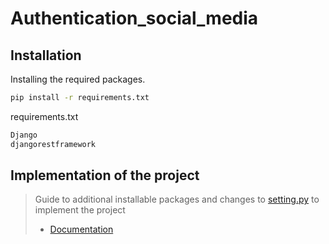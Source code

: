 # Authentication_social_media

## Installation

Installing the required packages.

```bash
pip install -r requirements.txt
```

requirements.txt
```bash
Django
djangorestframework
```

## Implementation of the project

> Guide to additional installable packages and changes to [setting.py](https://github.com/muhammadkhanusmanov/Authentication_social_media/blob/main/core/settings.py) to implement the project
> * [Documentation](https://django-allauth.readthedocs.io/en/latest/installation/quickstart.html#post-installation)